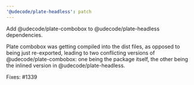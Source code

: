 ```yaml
---
'@udecode/plate-headless': patch
---
```


Add @udecode/plate-combobox to @udecode/plate-headless dependencies.

Plate combobox was getting compiled into the dist files, as opposed to being just re-exported, leading to two conflicting versions of @udecode/plate-combobox: one being the package itself, the other being the inlined version in @udecode/plate-headless.

Fixes: #1339
